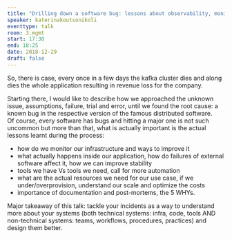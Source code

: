 ```yaml
---
title: "Drilling down a software bug: lessons about observability, monitoring, automation and good practices"
speaker: katerinakoutsonikoli
eventtype: talk
room: 3.mgmt
start: 17:30
end: 18:25
date: 2018-12-29
draft: false
---
```


So, there is case, every once in a few days the kafka cluster dies and
along dies the whole application resulting in revenue loss for the company.   

Starting there, I would like to describe how we approached the unknown issue, assumptions, failure, trial and error,
until we found the root cause: a known bug in the respective version of the famous distributed software.  
Of course, every software has bugs and hitting a major one is not such uncommon but more than that,
what is actually important is the actual lessons learnt during the process:

- how do we monitor our infrastructure and ways to improve it
- what actually happens inside our application, how do failures of external software affect it, how we can improve stability
- tools we have Vs tools we need, call for more automation
- what are the actual resources we need for our use case, if we under/overprovision, understand our scale and optimize the costs
- importance of documentation and post-mortems, the 5 WHYs.

Major takeaway of this talk: 
tackle your incidents as a way to understand more about your systems
(both technical systems: infra, code, tools AND non-technical systems: teams, workflows, procedures, practices) and design them better.  

